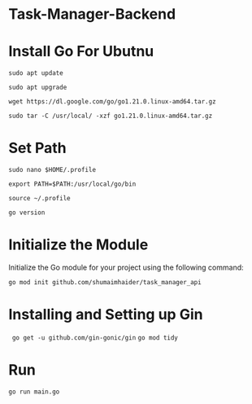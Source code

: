 # Task-Manager-Backend

# Install Go For Ubutnu

```sudo apt update```

```sudo apt upgrade```

```wget https://dl.google.com/go/go1.21.0.linux-amd64.tar.gz```

```sudo tar -C /usr/local/ -xzf go1.21.0.linux-amd64.tar.gz```

# Set Path

```sudo nano $HOME/.profile```

```export PATH=$PATH:/usr/local/go/bin```

```source ~/.profile```

```go version```

# Initialize the Module

Initialize the Go module for your project using the following command:

```go mod init github.com/shumaimhaider/task_manager_api```



# Installing and Setting up Gin

``` go get -u github.com/gin-gonic/gin```
```go mod tidy```

# Run

```go run main.go```
